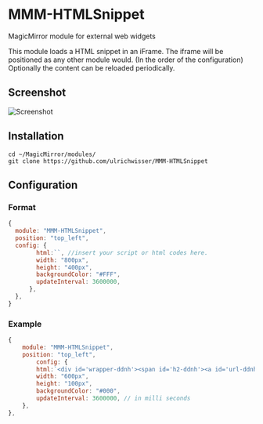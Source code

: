 # MMM-HTMLSnippet
MagicMirror module for external web widgets

This module loads a HTML snippet in an iFrame. The iframe will be positioned
as any other module would. (In the order of the configuration)
Optionally the content can be reloaded periodically.

## Screenshot
![Screenshot](https://raw.githubusercontent.com/eouia/MMM-HTMLSnippet/master/screenshot.png)

## Installation
```shell
cd ~/MagicMirror/modules/
git clone https://github.com/ulrichwisser/MMM-HTMLSnippet
```

## Configuration
### Format
```javascript
{
  module: "MMM-HTMLSnippet",
  position: "top_left",
  config: {
        html:``, //insert your script or html codes here.
        width: "800px",
        height: "400px",
        backgroundColor: "#FFF",
        updateInterval: 3600000,
      },
  },
}
```

### Example
```javascript
{
    module: "MMM-HTMLSnippet",
    position: "top_left",
        config: {
        html:`<div id='wrapper-ddnh'><span id='h2-ddnh'><a id='url-ddnh' href="//www.vackertvader.se/täby-erikslund"></a></span><div id='load-ddnh'></div><a id='url_detail-ddnh' href="//www.vackertvader.se/täby-erikslund"></a></div><script type="text/javascript" src="//widget.vackertvader.se/widgetv3/widget_request/90247681779?bgcolor=000000&border=none&days=5&key=-ddnh&lang=&maxtemp=yes&size=x120&textcolor=ffffff&unit=C&wind=yes" charset="utf-8"></script>`,
        width: "600px",
        height: "100px",
        backgroundColor: "#000",
        updateInterval: 3600000, // in milli seconds
    },
},

```
